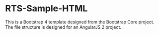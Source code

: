 # RTS-Sample-HTML

This is a Bootstrap 4 template designed from the Bootstrap Core project. 
The file structure is designed for an AngularJS 2 project.
